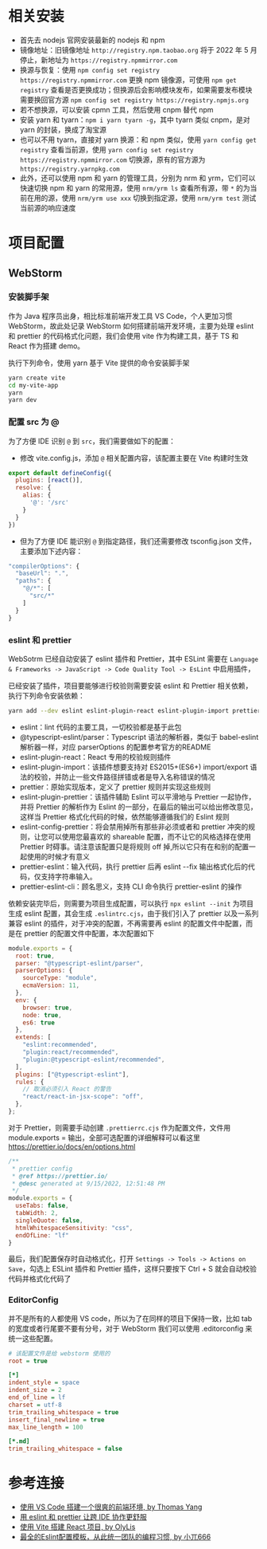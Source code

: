 

# 相关安装

- 首先去 nodejs 官网安装最新的 nodejs 和 npm
- 镜像地址：旧镜像地址 `http://registry.npm.taobao.org` 将于 2022 年 5 月停止，新地址为 `https://registry.npmmirror.com`
- 换源与恢复：使用 `npm config set registry https://registry.npmmirror.com` 更换 npm 镜像源，可使用 `npm get registry` 查看是否更换成功；但换源后会影响模块发布，如果需要发布模块需要换回官方源 `npm config set registry https://registry.npmjs.org`
- 若不想换源，可以安装 cpmn 工具，然后使用 cnpm 替代 npm
- 安装 yarn 和 tyarn：`npm i yarn tyarn -g`，其中 tyarn 类似 cnpm，是对 yarn 的封装，换成了淘宝源
- 也可以不用 tyarn，直接对 yarn 换源：和 npm 类似，使用 `yarn config get registry` 查看当前源，使用 `yarn config set registry https://registry.npmmirror.com` 切换源，原有的官方源为 `https://registry.yarnpkg.com`
- 此外，还可以使用 npm 和 yarn 的管理工具，分别为 nrm 和 yrm，它们可以快速切换 npm 和 yarn 的常用源，使用 `nrm/yrm ls` 查看所有源，带 `*` 的为当前在用的源，使用 `nrm/yrm use xxx` 切换到指定源，使用 `nrm/yrm test` 测试当前源的响应速度

# 项目配置

## WebStorm

### 安装脚手架

作为 Java 程序员出身，相比标准前端开发工具 VS Code，个人更加习惯 WebStorm，故此处记录 WebStorm 如何搭建前端开发环境，主要为处理 eslint 和 prettier 的代码格式化问题，我们会使用 vite 作为构建工具，基于 TS 和 React 作为搭建 demo。

执行下列命令，使用 yarn 基于 Vite 提供的命令安装脚手架
```bash
yarn create vite
cd my-vite-app
yarn
yarn dev
```

### 配置 src 为 @

为了方便 IDE 识别 `@` 到 `src`，我们需要做如下的配置：
- 修改 vite.config.js，添加 `@` 相关配置内容，该配置主要在 Vite 构建时生效
```js
export default defineConfig({
  plugins: [react()],
  resolve: {
    alias: {
      '@': '/src'
    }
  }
})
```
- 但为了方便 IDE 能识别 `@` 到指定路径，我们还需要修改 tsconfig.json 文件，主要添加下述内容：
```js
"compilerOptions": {
  "baseUrl": ".",
  "paths": {
    "@/*": [
      "src/*"
    ]
  }
}
```

### eslint 和 prettier

WebSotrm 已经自动安装了 eslint 插件和 Prettier，其中 ESLint 需要在 `Language & Frameworks -> JavaScript -> Code Quality Tool -> EsLint` 中启用插件，

已经安装了插件，项目要能够进行校验则需要安装 eslint 和 Prettier 相关依赖，执行下列命令安装依赖：
```bash
yarn add --dev eslint eslint-plugin-react eslint-plugin-import prettier eslint-plugin-prettier eslint-config-prettier prettier-eslint prettier-eslint-cli
```
- eslint：lint 代码的主要工具，一切校验都是基于此包
- @typescript-eslint/parser：Typescript 语法的解析器，类似于 babel-eslint 解析器一样，对应 parserOptions 的配置参考官方的README
- eslint-plugin-react：React 专用的校验规则插件
- eslint-plugin-import：该插件想要支持对 ES2015+(ES6+) import/export 语法的校验，并防止一些文件路径拼错或者是导入名称错误的情况
- prettier：原始实现版本，定义了 prettier 规则并实现这些规则
- eslint-plugin-prettier：该插件辅助 Eslint 可以平滑地与 Prettier 一起协作，并将 Prettier 的解析作为 Eslint 的一部分，在最后的输出可以给出修改意见，这样当 Prettier 格式化代码的时候，依然能够遵循我们的 Eslint 规则
- eslint-config-prettier：将会禁用掉所有那些非必须或者和 prettier 冲突的规则，让您可以使用您最喜欢的 shareable 配置，而不让它的风格选择在使用 Prettier 时碍事。请注意该配置只是将规则 off 掉,所以它只有在和别的配置一起使用的时候才有意义
- prettier-eslint：输入代码，执行 prettier 后再 eslint --fix 输出格式化后的代码，仅支持字符串输入。
- prettier-eslint-cli：顾名思义，支持 CLI 命令执行 prettier-eslint 的操作


依赖安装完毕后，则需要为项目生成配置，可以执行 `npx eslint --init` 为项目生成 eslint 配置，其会生成 `.eslintrc.cjs`，由于我们引入了 prettier 以及一系列兼容 eslint 的插件，对于冲突的配置，不再需要再 eslint 的配置文件中配置，而是在 prettier 的配置文件中配置，本次配置如下
```js
module.exports = {
  root: true,
  parser: "@typescript-eslint/parser",
  parserOptions: {
    sourceType: "module",
    ecmaVersion: 11,
  },
  env: {
    browser: true,
    node: true,
    es6: true
  },
  extends: [
    "eslint:recommended",
    "plugin:react/recommended",
    "plugin:@typescript-eslint/recommended",
  ],
  plugins: ["@typescript-eslint"],
  rules: {
    // 取消必须引入 React 的警告
    "react/react-in-jsx-scope": "off",
  },
};
```

对于 Prettier，则需要手动创建 `.prettierrc.cjs` 作为配置文件，文件用 module.exports = 输出，全部可选配置的详细解释可以看这里 https://prettier.io/docs/en/options.html
```js
/**
 * prettier config
 * @ref https://prettier.io/
 * @desc generated at 9/15/2022, 12:51:48 PM
 */
module.exports = {
  useTabs: false,
  tabWidth: 2,
  singleQuote: false,
  htmlWhitespaceSensitivity: "css",
  endOfLine: "lf"
}
```

最后，我们配置保存时自动格式化，打开 `Settings -> Tools -> Actions on Save`，勾选上 ESLint 插件和 Prettier 插件，这样只要按下 Ctrl + S 就会自动校验代码并格式化代码了

### EditorConfig

并不是所有的人都使用 VS code，所以为了在同样的项目下保持一致，比如 tab 的宽度或者行尾要不要有分号，对于 WebStorm 我们可以使用 .editorconfig 来统一这些配置。
```ini
# 该配置文件是给 webstorm 使用的
root = true

[*]
indent_style = space
indent_size = 2
end_of_line = lf
charset = utf-8
trim_trailing_whitespace = true
insert_final_newline = true
max_line_length = 100

[*.md]
trim_trailing_whitespace = false
```

# 参考连接

- [使用 VS Code 搭建一个很爽的前端环境, by Thomas Yang](https://medium.com/@thoamsy/%E4%BD%BF%E7%94%A8-vs-code-%E6%90%AD%E5%BB%BA%E4%B8%80%E4%B8%AA%E5%BE%88%E7%88%BD%E7%9A%84%E5%89%8D%E7%AB%AF%E7%8E%AF%E5%A2%83-2d393ba5cc45)
- [用 eslint 和 prettier 让跨 IDE 协作更舒服](https://ssshooter.com/2021-11-05-eslint-and-prettier2/)
- [使用 Vite 搭建 React 项目, by OlyLis](https://juejin.cn/post/7088243962967752711)
- [最全的Eslint配置模板，从此统一团队的编程习惯, by 小兀666](https://juejin.cn/post/6844903859488292871)